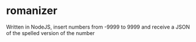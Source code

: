 # romanizer
Written in NodeJS, insert numbers from -9999 to 9999 and receive a JSON of the spelled version of the number
